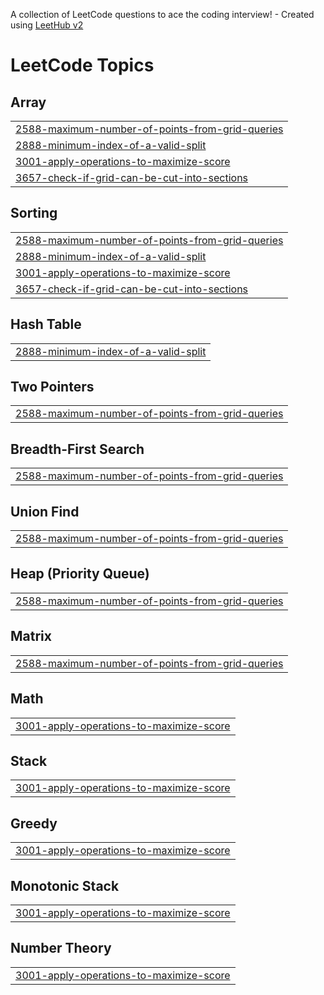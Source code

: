 A collection of LeetCode questions to ace the coding interview! - Created using [LeetHub v2](https://github.com/arunbhardwaj/LeetHub-2.0)
<!---LeetCode Topics Start-->
# LeetCode Topics
## Array
|  |
| ------- |
| [2588-maximum-number-of-points-from-grid-queries](https://github.com/Lonelyhaker903/leetcode/tree/master/2588-maximum-number-of-points-from-grid-queries) |
| [2888-minimum-index-of-a-valid-split](https://github.com/Lonelyhaker903/leetcode/tree/master/2888-minimum-index-of-a-valid-split) |
| [3001-apply-operations-to-maximize-score](https://github.com/Lonelyhaker903/leetcode/tree/master/3001-apply-operations-to-maximize-score) |
| [3657-check-if-grid-can-be-cut-into-sections](https://github.com/Lonelyhaker903/leetcode/tree/master/3657-check-if-grid-can-be-cut-into-sections) |
## Sorting
|  |
| ------- |
| [2588-maximum-number-of-points-from-grid-queries](https://github.com/Lonelyhaker903/leetcode/tree/master/2588-maximum-number-of-points-from-grid-queries) |
| [2888-minimum-index-of-a-valid-split](https://github.com/Lonelyhaker903/leetcode/tree/master/2888-minimum-index-of-a-valid-split) |
| [3001-apply-operations-to-maximize-score](https://github.com/Lonelyhaker903/leetcode/tree/master/3001-apply-operations-to-maximize-score) |
| [3657-check-if-grid-can-be-cut-into-sections](https://github.com/Lonelyhaker903/leetcode/tree/master/3657-check-if-grid-can-be-cut-into-sections) |
## Hash Table
|  |
| ------- |
| [2888-minimum-index-of-a-valid-split](https://github.com/Lonelyhaker903/leetcode/tree/master/2888-minimum-index-of-a-valid-split) |
## Two Pointers
|  |
| ------- |
| [2588-maximum-number-of-points-from-grid-queries](https://github.com/Lonelyhaker903/leetcode/tree/master/2588-maximum-number-of-points-from-grid-queries) |
## Breadth-First Search
|  |
| ------- |
| [2588-maximum-number-of-points-from-grid-queries](https://github.com/Lonelyhaker903/leetcode/tree/master/2588-maximum-number-of-points-from-grid-queries) |
## Union Find
|  |
| ------- |
| [2588-maximum-number-of-points-from-grid-queries](https://github.com/Lonelyhaker903/leetcode/tree/master/2588-maximum-number-of-points-from-grid-queries) |
## Heap (Priority Queue)
|  |
| ------- |
| [2588-maximum-number-of-points-from-grid-queries](https://github.com/Lonelyhaker903/leetcode/tree/master/2588-maximum-number-of-points-from-grid-queries) |
## Matrix
|  |
| ------- |
| [2588-maximum-number-of-points-from-grid-queries](https://github.com/Lonelyhaker903/leetcode/tree/master/2588-maximum-number-of-points-from-grid-queries) |
## Math
|  |
| ------- |
| [3001-apply-operations-to-maximize-score](https://github.com/Lonelyhaker903/leetcode/tree/master/3001-apply-operations-to-maximize-score) |
## Stack
|  |
| ------- |
| [3001-apply-operations-to-maximize-score](https://github.com/Lonelyhaker903/leetcode/tree/master/3001-apply-operations-to-maximize-score) |
## Greedy
|  |
| ------- |
| [3001-apply-operations-to-maximize-score](https://github.com/Lonelyhaker903/leetcode/tree/master/3001-apply-operations-to-maximize-score) |
## Monotonic Stack
|  |
| ------- |
| [3001-apply-operations-to-maximize-score](https://github.com/Lonelyhaker903/leetcode/tree/master/3001-apply-operations-to-maximize-score) |
## Number Theory
|  |
| ------- |
| [3001-apply-operations-to-maximize-score](https://github.com/Lonelyhaker903/leetcode/tree/master/3001-apply-operations-to-maximize-score) |
<!---LeetCode Topics End-->